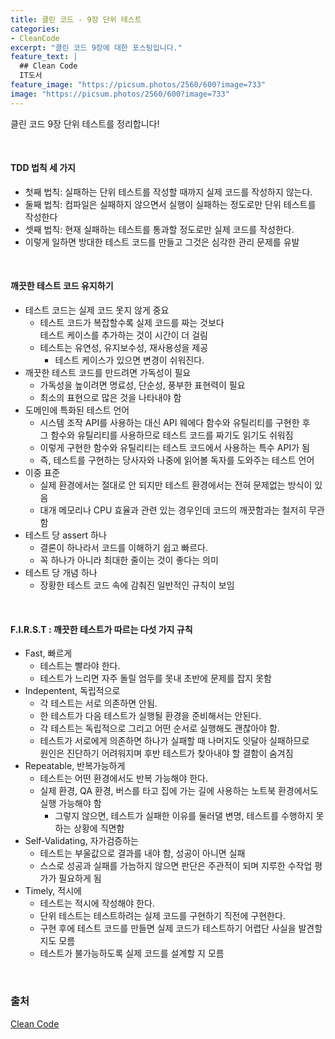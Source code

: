 ```yaml
---
title: 클린 코드 - 9장 단위 테스트
categories:
- CleanCode
excerpt: "클린 코드 9장에 대한 포스팅입니다."
feature_text: |
  ## Clean Code
  IT도서
feature_image: "https://picsum.photos/2560/600?image=733"
image: "https://picsum.photos/2560/600?image=733"
---
```

클린 코드 9장 단위 테스트를 정리합니다!

<br>

#### TDD 법칙 세 가지
- 첫째 법칙: 실패하는 단위 테스트를 작성할 때까지 실제 코드를 작성하지 않는다.
- 둘째 법칙: 컴파일은 실패하지 않으면서 실행이 실패하는 정도로만 단위 테스트를 작성한다
- 셋째 법칙: 현재 실패하는 테스트를 통과할 정도로만 실제 코드를 작성한다.
- 이렇게 일하면 방대한 테스트 코드를 만들고 그것은 심각한 관리 문제를 유발

<br>

#### 깨끗한 테스트 코드 유지하기
- 테스트 코드는 실제 코드 못지 않게 중요
	- 테스트 코드가 복잡할수록 실제 코드를 짜는 것보다<br>테스트 케이스를 추가하는 것이 시간이 더 걸림
	- 테스트는 유연성, 유지보수성, 재사용성을 제공
		- 테스트 케이스가 있으면 변경이 쉬워진다.
- 깨끗한 테스트 코드를 만드려면 가독성이 필요
	- 가독성을 높이려면 명료성, 단순성, 풍부한 표현력이 필요
	- 최소의 표현으로 많은 것을 나타내야 함
- 도메인에 특화된 테스트 언어
	- 시스템 조작 API를 사용하는 대신 API 웨에다 함수와 유틸리티를 구현한 후<br>그 함수와 유틸리티를 사용하므로 테스트 코드를 짜기도 읽기도 쉬워짐
	- 이렇게 구현한 함수와 유틸리티는 테스트 코드에서 사용하는 특수 API가 됨
	- 즉, 테스트를 구현하는 당사자와 나중에 읽어볼 독자를 도와주는 테스트 언어
- 이중 표준
	- 실제 환경에서는 절대로 안 되지만 테스트 환경에서는 전혀 문제없는 방식이 있음
	- 대개 메모리나 CPU 효율과 관련 있는 경우인데 코드의 깨끗함과는 철저히 무관함
- 테스트 당 assert 하나
	- 결론이 하나라서 코드를 이해하기 쉽고 빠르다.
	- 꼭 하나가 아니라 최대한 줄이는 것이 좋다는 의미
- 테스트 당 개념 하나
	- 장황한 테스트 코드 속에 감춰진 일반적인 규칙이 보임

<br>

#### F.I.R.S.T : 깨끗한 테스트가 따르는 다섯 가지 규칙
- Fast, 빠르게
	- 테스트는 빨라야 한다.
	- 테스트가 느리면 자주 돌릴 엄두를 못내 초반에 문제를 잡지 못함
- Indepentent, 독립적으로
	- 각 테스트는 서로 의존하면 안됨.
	- 한 테스트가 다음 테스트가 실행될 환경을 준비해서는 안된다.
	- 각 테스트는 독립적으로 그리고 어떤 순서로 실행해도 괜찮아야 함.
	- 테스트가 서로에게 의존하면 하나가 실패할 때 나머지도 잇달아 실패하므로<br>원인은 진단하기 어려워지며 후반 테스트가 찾아내야 할 결함이 숨겨짐
- Repeatable, 반복가능하게
	- 테스트는 어떤 환경에서도 반복 가능해야 한다.
	- 실제 환경, QA 환경, 버스를 타고 집에 가는 길에 사용하는 노트북 환경에서도 실행 가능해야 함
		- 그렇지 않으면, 테스트가 실패한 이유를 둘러댈 변명, 테스트를 수행하지 못하는 상황에 직면함
- Self-Validating, 자가검증하는
	- 테스트는 부울값으로 결과를 내야 함, 성공이 아니면 실패
	- 스스로 성공과 실패를 가늠하지 않으면 판단은 주관적이 되며 지루한 수작업 평가가 필요하게 됨
- Timely, 적시에
	- 테스트는 적시에 작성해야 한다.
	- 단위 테스트는 테스트하려는 실제 코드를 구현하기 직전에 구현한다.
	- 구현 후에 테스트 코드를 만들면 실제 코드가 테스트하기 어렵단 사실을 발견할지도 모름
	- 테스트가 불가능하도록 실제 코드를 설계할 지 모름

<br>

### 출처
[Clean Code](https://book.naver.com/bookdb/book_detail.nhn?bid=7390287) 
